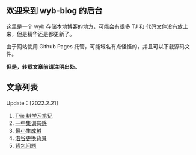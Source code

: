## 欢迎来到 wyb-blog 的后台

这里是一个 wyb 存储本地博客的地方，可能会有很多 TJ 和 代码文件没有放上来，但是精华还是都更新了。

由于网站使用 Github Pages 托管，可能域名有点怪怪的，并且可以下载源码文件。

**但是，转载文章前请注明出处。**

## 文章列表

Update：[2022.2.21]

1. [Trie 树学习笔记](https://githunwyb.github.io/wyb-blog/Trie%20%E6%A0%91%E5%AD%A6%E4%B9%A0%E7%AC%94%E8%AE%B0.html)
2. [一中集训有感](https://githunwyb.github.io/wyb-blog/一中集训有感.html)
3. [最小生成树](https://githunwyb.github.io/wyb-blog/最小生成树.html)
4. [洛谷更换背景](https://githunwyb.github.io/wyb-blog/洛谷更换背景.html)
5. [背包问题](https://githunwyb.github.io/wyb-blog/背包问题.html)
